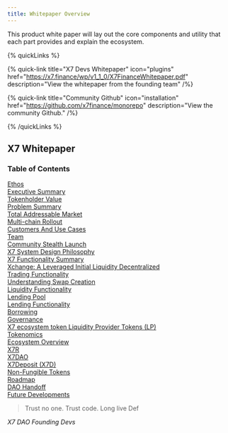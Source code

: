 ```yaml
---
title: Whitepaper Overview
---
```


This product white paper will lay out the core components and utility that each part provides and explain the ecosystem.

{% quickLinks %}

{% quick-link title="X7 Devs Whitepaper" icon="plugins" href="https://x7.finance/wp/v1_1_0/X7FinanceWhitepaper.pdf" description="View the whitepaper from the founding team" /%}

{% quick-link title="Community Github" icon="installation" href="https://github.com/x7finance/monorepo" description="View the community Github." /%}

{% /quickLinks %}

## X7 Whitepaper

### Table of Contents

[Ethos](/docs/whitepaper/ethos)\
[Executive Summary](/docs/whitepaper/executive-summary)\
[Tokenholder Value](/docs/whitepaper/tokenholder-value)\
[Problem Summary](/docs/whitepaper/problem-summary)\
[Total Addressable Market](/docs/whitepaper/total-addressable-market)\
[Multi-chain Rollout](/docs/whitepaper/multi-chain-rollout)\
[Customers And Use Cases](/docs/whitepaper/customers-and-use-cases)\
[Team](/docs/whitepaper/team)\
[Community Stealth Launch](/docs/whitepaper/community-stealth-launch)\
[X7 System Design Philosophy](/docs/whitepaper/x7-system-design-philosophy)\
[X7 Functionality Summary](/docs/whitepaper/x7-functionality-summary)\
[Xchange: A Leveraged Initial Liquidity Decentralized](/docs/whitepaper/xchange-a-leveraged-initial-liquidity-dex)\
[Trading Functionality](/docs/whitepaper/trading-functionality)\
[Understanding Swap Creation](/docs/whitepaper/understanding-swap-creation)\
[Liquidity Functionality](/docs/whitepaper/liquidity-functionality)\
[Lending Pool](/docs/whitepaper/lending-pool)\
[Lending Functionality](/docs/whitepaper/lending-functionality)\
[Borrowing](/docs/whitepaper/borrowing)\
[Governance](/docs/whitepaper/governance)\
[X7 ecosystem token Liquidity Provider Tokens (LP)](/docs/whitepaper/x7-ecosystem-token-liquidity-provider-tokens)\
[Tokenomics](/docs/whitepaper/tokenomics)\
[Ecosystem Overview](/docs/whitepaper/ecosystem-overview)\
[X7R](/docs/whitepaper/x7r)\
[X7DAO](/docs/whitepaper/x7dao)\
[X7Deposit (X7D)](/docs/whitepaper/x7deposit)\
[Non-Fungible Tokens](/docs/whitepaper/non-fungible-tokens)\
[Roadmap](/docs/whitepaper/roadmap)\
[DAO Handoff](/docs/whitepaper/dao-handoff)\
[Future Developments](/docs/whitepaper/future-developments)

> Trust no one. Trust code. Long live Def

_X7 DAO Founding Devs_
